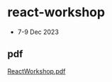 # react-workshop 
* 7-9 Dec 2023

## pdf
[ReactWorkshop.pdf](https://github.com/dgpiyush/react-workshop/files/13568140/ReactWorkshop.pdf)

